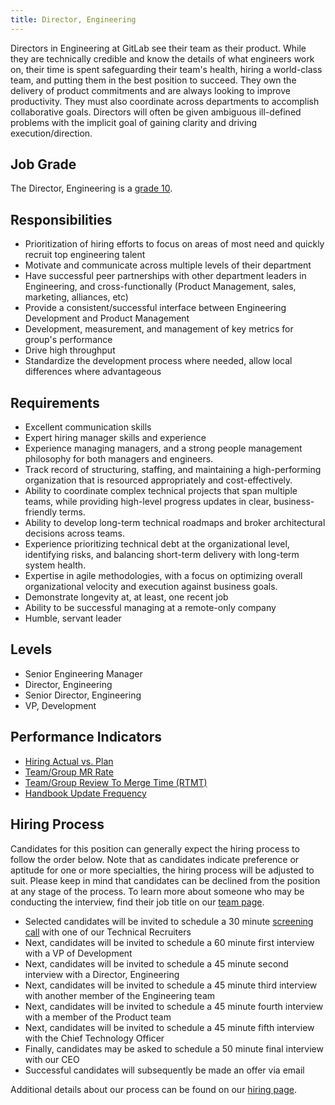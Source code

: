 ```yaml
---
title: Director, Engineering
---
```


Directors in Engineering at GitLab see their team as their product. While they are technically credible and know the details of what engineers work on, their time is spent safeguarding their team's health, hiring a world-class team, and putting them in the best position to succeed. They own the delivery of product commitments and are always looking to improve productivity. They must also coordinate across departments to accomplish collaborative goals. Directors will often be given ambiguous ill-defined problems with the implicit goal of gaining clarity and driving execution/direction.

## Job Grade

The Director, Engineering is a [grade 10](/handbook/total-rewards/compensation/compensation-calculator/#gitlab-job-grades).

## Responsibilities

- Prioritization of hiring efforts to focus on areas of most need and quickly recruit top engineering talent
- Motivate and communicate across multiple levels of their department
- Have successful peer partnerships with other department leaders in Engineering, and cross-functionally (Product Management, sales, marketing, alliances, etc)
- Provide a consistent/successful interface between Engineering Development and Product Management
- Development, measurement, and management of key metrics for group's performance
- Drive high throughput
- Standardize the development process where needed, allow local differences where advantageous

## Requirements

- Excellent communication skills
- Expert hiring manager skills and experience
- Experience managing managers, and a strong people management philosophy for both managers and engineers.
- Track record of structuring, staffing, and maintaining a high-performing organization that is resourced appropriately and cost-effectively.
- Ability to coordinate complex technical projects that span multiple teams, while providing high-level progress updates in clear, business-friendly terms.
- Ability to develop long-term technical roadmaps and broker architectural decisions across teams.
- Experience prioritizing technical debt at the organizational level, identifying risks, and balancing short-term delivery with long-term system health.
- Expertise in agile methodologies, with a focus on optimizing overall organizational velocity and execution against business goals.
- Demonstrate longevity at, at least, one recent job
- Ability to be successful managing at a remote-only company
- Humble, servant leader

## Levels

- Senior Engineering Manager
- Director, Engineering
- Senior Director, Engineering
- VP, Development

## Performance Indicators

- [Hiring Actual vs. Plan](/handbook/engineering/performance-indicators/#engineering-hiring-actual-vs-plan)
- [Team/Group MR Rate](/handbook/engineering/development/performance-indicators/#mr-rate)
- [Team/Group Review To Merge Time (RTMT)](/handbook/engineering/development/performance-indicators/#review-to-merge-time-rtmt)
- [Handbook Update Frequency](/handbook/engineering/development/performance-indicators/#handbook-update-frequency)

## Hiring Process

Candidates for this position can generally expect the hiring process to follow the order below. Note that as candidates indicate preference or aptitude for one or more specialties, the hiring process will be adjusted to suit. Please keep in mind that candidates can be declined from the position at any stage of the process. To learn more about someone who may be conducting the interview, find their job title on our [team page](/handbook/company/team/).

- Selected candidates will be invited to schedule a 30 minute [screening call](/handbook/hiring/#screening-call) with one of our Technical Recruiters
- Next, candidates will be invited to schedule a 60 minute first interview with a VP of Development
- Next, candidates will be invited to schedule a 45 minute second interview with a Director, Engineering
- Next, candidates will be invited to schedule a 45 minute third interview with another member of the Engineering team
- Next, candidates will be invited to schedule a 45 minute fourth interview with a member of the Product team
- Next, candidates will be invited to schedule a 45 minute fifth interview with the Chief Technology Officer
- Finally, candidates may be asked to schedule a 50 minute final interview with our CEO
- Successful candidates will subsequently be made an offer via email

Additional details about our process can be found on our [hiring page](/handbook/hiring/).
